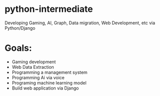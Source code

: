 # python-intermediate
Developing Gaming, AI, Graph, Data migration, Web Development, etc via Python/Django

# Goals:
- Gaming development
- Web Data Extraction
- Programming a management system
- Programming Ai via voice
- Programing machine learning model
- Build web application via Django